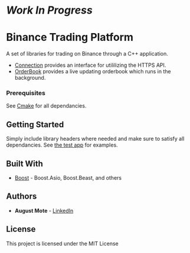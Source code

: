 # *Work In Progress*

# Binance Trading Platform

A set of libraries for trading on Binance through a C++ application.

* [Connection](https://github.com/Beavergus/Binance-Trading-Platform/tree/master/Connection) provides an interface for utililizing the HTTPS API.
* [OrderBook](https://github.com/Beavergus/Binance-Trading-Platform/tree/master/OrderBook) provides a live updating orderbook which runs in the background.

### Prerequisites

See [Cmake](https://github.com/Beavergus/Binance-Trading-Platform/blob/master/CMakeLists.txt) for all dependancies.

## Getting Started

Simply include library headers where needed and make sure to satisfy all dependancies.
See [the test app](https://github.com/Beavergus/Binance-Trading-Platform/blob/master/TestApp/main.cpp) for examples.

## Built With

* [Boost](https://www.boost.org/) - Boost.Asio, Boost.Beast, and others

## Authors

* **August Mote** - [LinkedIn](https://www.linkedin.com/in/augustjmote/)

## License

This project is licensed under the MIT License
